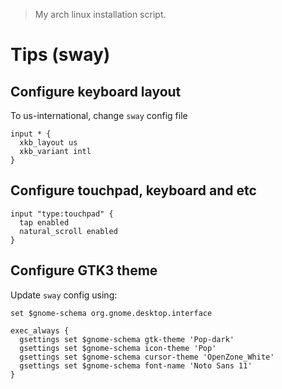 > My arch linux installation script.

# Tips (sway)

## Configure keyboard layout

To us-international, change `sway` config file

```
input * {
  xkb_layout us
  xkb_variant intl
}
```

## Configure touchpad, keyboard and etc

```
input "type:touchpad" {
  tap enabled
  natural_scroll enabled
}
```

## Configure GTK3 theme

Update `sway` config using:

```
set $gnome-schema org.gnome.desktop.interface

exec_always {
  gsettings set $gnome-schema gtk-theme 'Pop-dark'
  gsettings set $gnome-schema icon-theme 'Pop'
  gsettings set $gnome-schema cursor-theme 'OpenZone_White'
  gsettings set $gnome-schema font-name 'Noto Sans 11'
}
```
